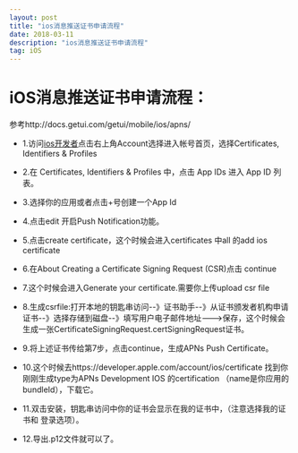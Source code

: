 ```yaml
---
layout: post
title: "ios消息推送证书申请流程"
date: 2018-03-11
description: "ios消息推送证书申请流程"
tag: iOS
---
```


# iOS消息推送证书申请流程：
参考http://docs.getui.com/getui/mobile/ios/apns/

* 1.访问[ios开发者](https://developer.apple.com)点击右上角Account选择进入帐号首页，选择Certificates, Identifiers & Profiles

* 2.在 Certificates, Identifiers & Profiles 中，点击 App IDs 进入 App ID 列表。
* 3.选择你的应用或者点击+号创建一个App Id
* 4.点击edit 开启Push Notification功能。
* 5.点击create certificate，这个时候会进入certificates 中all 的add ios certificate
* 6.在About Creating a Certificate Signing Request (CSR)点击 continue
* 7.这个时候会进入Generate your certificate.需要你上传upload csr file
* 8.生成csrfile:打开本地的钥匙串访问--》证书助手--》从证书颁发者机构申请证书--》选择存储到磁盘--》填写用户电子邮件地址--->保存，这个时候会生成一张CertificateSigningRequest.certSigningRequest证书。
* 9.将上述证书传给第7步，点击continue，生成APNs Push Certificate。
* 10.这个时候去https://developer.apple.com/account/ios/certificate 找到你刚刚生成type为APNs Development IOS 的certification （name是你应用的bundleId），下载它。
* 11.双击安装，钥匙串访问中你的证书会显示在我的证书中，（注意选择我的证书和 登录选项）。
* 12.导出.p12文件就可以了。


